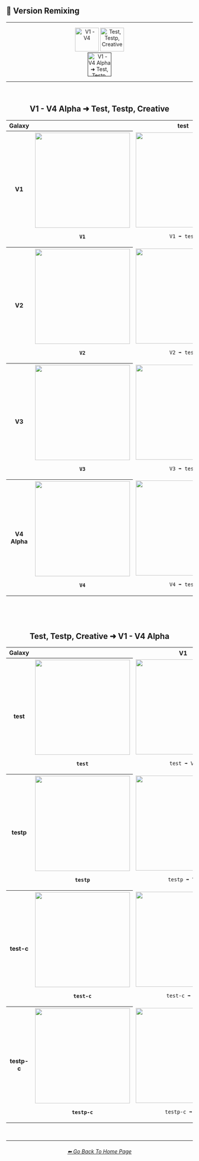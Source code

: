 <h2>🧬 Version Remixing</h2>

<hr><!--------------->

<div align="center">

[<img src="F://GitHubRepo/MidJourney-Styles-and-Keywords-Reference/Images/Repo_Parts/Buttons/Comparison_Page_Buttons/Groups/button_v1-v4_inactive.webp?raw=true" alt="V1 - V4" height="64" />](F://GitHubRepo/MidJourney-Styles-and-Keywords-Reference/Pages/Comparison_Pages/Version_Remixing/V1-V4_Alpha.md)
[<img src="F://GitHubRepo/MidJourney-Styles-and-Keywords-Reference/Images/Repo_Parts/Buttons/Comparison_Page_Buttons/Groups/button_test_testp_creative_inactive.webp?raw=true" alt="Test, Testp, Creative" height="64" />](F://GitHubRepo/MidJourney-Styles-and-Keywords-Reference/Pages/Comparison_Pages/Version_Remixing/test_testp_creative.md)
<br>
[<img src="F://GitHubRepo/MidJourney-Styles-and-Keywords-Reference/Images/Repo_Parts/Buttons/Comparison_Page_Buttons/Groups/button_v1-v4_alpha_test_testp_creative_active.webp?raw=true" alt="V1 - V4 Alpha ➜ Test, Testp, Creative" height="64" />]()

</div>

<hr>
<br>

<div align="center">

<h2>V1 - V4 Alpha ➜ Test, Testp, Creative</h2>
<table>
	<tr align=center valign=middle>
		<th>Galaxy</th>
		<th></th>
		<th>test</th>
		<th>testp</th>
		<th>test creative</th>
		<th>testp creative</th>
	</tr>
	<tr align=center valign=middle>
		<th>V1</th>
		<th><img src="F://GitHubRepo/MidJourney-Styles-and-Keywords-Reference/Images/Comparison_Page_Images/Version_Remixing/MJ_V1/Galaxy_V1_(1).webp?raw=true" width="256" /><p><b><code>V1</code></b></p></th>
		<td><img src="F://GitHubRepo/MidJourney-Styles-and-Keywords-Reference/Images/Comparison_Page_Images/Version_Remixing/MJ_V1/Galaxy_V1_test_(1).webp?raw=true" width="256" /><p><code>V1 ➡ test</code></p></td>
		<td><img src="F://GitHubRepo/MidJourney-Styles-and-Keywords-Reference/Images/Comparison_Page_Images/Version_Remixing/MJ_V1/Galaxy_V1_testp_(1).webp?raw=true" width="256" /><p><code>V1 ➡ testp</code></p></td>
		<td><img src="F://GitHubRepo/MidJourney-Styles-and-Keywords-Reference/Images/Comparison_Page_Images/Version_Remixing/MJ_V1/Galaxy_V1_test-creative_(2).webp?raw=true" width="256" /><p><code>V1 ➡ test creative</code></p></td>
		<td><img src="F://GitHubRepo/MidJourney-Styles-and-Keywords-Reference/Images/Comparison_Page_Images/Version_Remixing/MJ_V1/Galaxy_V1_testp-creative_(2).webp?raw=true" width="256" /><p><code>V1 ➡ testp creative</code></p></td>
	</tr>
	<tr align=center valign=middle>
		<th>V2</th>
		<th><img src="F://GitHubRepo/MidJourney-Styles-and-Keywords-Reference/Images/Comparison_Page_Images/Version_Remixing/MJ_V2/Galaxy_V2_(4).webp?raw=true" width="256" /><p><b><code>V2</code></b></p></th>
		<td><img src="F://GitHubRepo/MidJourney-Styles-and-Keywords-Reference/Images/Comparison_Page_Images/Version_Remixing/MJ_V2/Galaxy_V2_test_(1).webp?raw=true" width="256" /><p><code>V2 ➡ test</code></p></td>
		<td><img src="F://GitHubRepo/MidJourney-Styles-and-Keywords-Reference/Images/Comparison_Page_Images/Version_Remixing/MJ_V2/Galaxy_V2_testp_(1).webp?raw=true" width="256" /><p><code>V2 ➡ testp</code></p></td>
		<td><img src="F://GitHubRepo/MidJourney-Styles-and-Keywords-Reference/Images/Comparison_Page_Images/Version_Remixing/MJ_V2/Galaxy_V2_test-creative_(1).webp?raw=true" width="256" /><p><code>V2 ➡ test creative</code></p></td>
		<td><img src="F://GitHubRepo/MidJourney-Styles-and-Keywords-Reference/Images/Comparison_Page_Images/Version_Remixing/MJ_V2/Galaxy_V2_testp-creative_(1).webp?raw=true" width="256" /><p><code>V2 ➡ testp creative</code></p></td>
	</tr>
	<tr align=center valign=middle>
		<th>V3</th>
		<th><img src="F://GitHubRepo/MidJourney-Styles-and-Keywords-Reference/Images/Comparison_Page_Images/Version_Remixing/MJ_V3/Galaxy_V3_(3).webp?raw=true" width="256" /><p><b><code>V3</code></b></p></th>
		<td><img src="F://GitHubRepo/MidJourney-Styles-and-Keywords-Reference/Images/Comparison_Page_Images/Version_Remixing/MJ_V3/Galaxy_V3_test_(1).webp?raw=true" width="256" /><p><code>V3 ➡ test</code></p></td>
		<td><img src="F://GitHubRepo/MidJourney-Styles-and-Keywords-Reference/Images/Comparison_Page_Images/Version_Remixing/MJ_V3/Galaxy_V3_testp_(1).webp?raw=true" width="256" /><p><code>V3 ➡ testp</code></p></td>
		<td><img src="F://GitHubRepo/MidJourney-Styles-and-Keywords-Reference/Images/Comparison_Page_Images/Version_Remixing/MJ_V3/Galaxy_V3_test-creative_(1).webp?raw=true" width="256" /><p><code>V3 ➡ test creative</code></p></td>
		<td><img src="F://GitHubRepo/MidJourney-Styles-and-Keywords-Reference/Images/Comparison_Page_Images/Version_Remixing/MJ_V3/Galaxy_V3_testp-creative_(1).webp?raw=true" width="256" /><p><code>V3 ➡ testp creative</code></p></td>
	</tr>
	<tr align=center valign=middle>
		<th>V4 Alpha</th>
		<th><img src="F://GitHubRepo/MidJourney-Styles-and-Keywords-Reference/Images/Comparison_Page_Images/Version_Remixing/MJ_V4/Galaxy_V4_(2).webp?raw=true" width="256" /><p><b><code>V4</code></b></p></th>
		<td><img src="F://GitHubRepo/MidJourney-Styles-and-Keywords-Reference/Images/Comparison_Page_Images/Version_Remixing/MJ_V4/Galaxy_V4_test_(2).webp?raw=true" width="256" /><p><code>V4 ➡ test</code></p></td>
		<td><img src="F://GitHubRepo/MidJourney-Styles-and-Keywords-Reference/Images/Comparison_Page_Images/Version_Remixing/MJ_V4/Galaxy_V4_testp_(2).webp?raw=true" width="256" /><p><code>V4 ➡ testp</code></p></td>
		<td><img src="F://GitHubRepo/MidJourney-Styles-and-Keywords-Reference/Images/Comparison_Page_Images/Version_Remixing/MJ_V4/Galaxy_V4_test-creative_(2).webp?raw=true" width="256" /><p><code>V4 ➡ test creative</code></p></td>
		<td><img src="F://GitHubRepo/MidJourney-Styles-and-Keywords-Reference/Images/Comparison_Page_Images/Version_Remixing/MJ_V4/Galaxy_V4_testp-creative_(2).webp?raw=true" width="256" /><p><code>V4 ➡ testp creative</code></p></td>
	</tr>
</table>

<br><br><br>

<h2>Test, Testp, Creative ➜ V1 - V4 Alpha</h2>
<table>
	<tr align=center valign=middle>
		<th>Galaxy</th>
		<th></th>
		<th>V1</th>
		<th>V2</th>
		<th>V3</th>
		<th>V4</th>
	</tr>
	<tr align=center valign=middle>
		<th>test</th>
		<th><img src="F://GitHubRepo/MidJourney-Styles-and-Keywords-Reference/Images/Comparison_Page_Images/Version_Remixing/test/Galaxy_test_(1).webp?raw=true" width="256" /><p><b><code>test</code></b></p></th>
		<td><img src="F://GitHubRepo/MidJourney-Styles-and-Keywords-Reference/Images/Comparison_Page_Images/Version_Remixing/test/Galaxy_test_V1_(2).webp?raw=true" width="256" /><p><code>test ➡ V1</code></p></td>
		<td><img src="F://GitHubRepo/MidJourney-Styles-and-Keywords-Reference/Images/Comparison_Page_Images/Version_Remixing/test/Galaxy_test_V2_(3).webp?raw=true" width="256" /><p><code>test ➡ V2</code></p></td>
		<td><img src="F://GitHubRepo/MidJourney-Styles-and-Keywords-Reference/Images/Comparison_Page_Images/Version_Remixing/test/Galaxy_test_V3_(4).webp?raw=true" width="256" /><p><code>test ➡ V3</code></p></td>
		<td><img src="F://GitHubRepo/MidJourney-Styles-and-Keywords-Reference/Images/Comparison_Page_Images/Version_Remixing/test/Galaxy_test_V4_(3).webp?raw=true" width="256" /><p><code>test ➡ V4</code></p></td>
	</tr>
	<tr align=center valign=middle>
		<th>testp</th>
		<th><img src="F://GitHubRepo/MidJourney-Styles-and-Keywords-Reference/Images/Comparison_Page_Images/Version_Remixing/testp/Galaxy_testp_(2).webp?raw=true" width="256" /><p><b><code>testp</code></b></p></th>
		<td><img src="F://GitHubRepo/MidJourney-Styles-and-Keywords-Reference/Images/Comparison_Page_Images/Version_Remixing/testp/Galaxy_testp_V1_(2).webp?raw=true" width="256" /><p><code>testp ➡ V1</code></p></td>
		<td><img src="F://GitHubRepo/MidJourney-Styles-and-Keywords-Reference/Images/Comparison_Page_Images/Version_Remixing/testp/Galaxy_testp_V2_(1).webp?raw=true" width="256" /><p><code>testp ➡ V2</code></p></td>
		<td><img src="F://GitHubRepo/MidJourney-Styles-and-Keywords-Reference/Images/Comparison_Page_Images/Version_Remixing/testp/Galaxy_testp_V3_(2).webp?raw=true" width="256" /><p><code>testp ➡ V3</code></p></td>
		<td><img src="F://GitHubRepo/MidJourney-Styles-and-Keywords-Reference/Images/Comparison_Page_Images/Version_Remixing/testp/Galaxy_testp_V4_(2).webp?raw=true" width="256" /><p><code>testp ➡ V4</code></p></td>
	</tr>
	<tr align=center valign=middle>
		<th>test-c</th>
		<th><img src="F://GitHubRepo/MidJourney-Styles-and-Keywords-Reference/Images/Comparison_Page_Images/Version_Remixing/test-creative/Galaxy_test-creative_(2).webp?raw=true" width="256" /><p><b><code>test-c</code></b></p></th>
		<td><img src="F://GitHubRepo/MidJourney-Styles-and-Keywords-Reference/Images/Comparison_Page_Images/Version_Remixing/test-creative/Galaxy_test-creative_V1_(2).webp?raw=true" width="256" /><p><code>test-c ➡ V1</code></p></td>
		<td><img src="F://GitHubRepo/MidJourney-Styles-and-Keywords-Reference/Images/Comparison_Page_Images/Version_Remixing/test-creative/Galaxy_test-creative_V2_(4).webp?raw=true" width="256" /><p><code>test-c ➡ V2</code></p></td>
		<td><img src="F://GitHubRepo/MidJourney-Styles-and-Keywords-Reference/Images/Comparison_Page_Images/Version_Remixing/test-creative/Galaxy_test-creative_V3_(2).webp?raw=true" width="256" /><p><code>test-c ➡ V3</code></p></td>
		<td><img src="F://GitHubRepo/MidJourney-Styles-and-Keywords-Reference/Images/Comparison_Page_Images/Version_Remixing/test-creative/Galaxy_test-creative_V4_(1).webp?raw=true" width="256" /><p><code>test-c ➡ V4</code></p></td>
	</tr>
	<tr align=center valign=middle>
		<th>testp-c</th>
		<th><img src="F://GitHubRepo/MidJourney-Styles-and-Keywords-Reference/Images/Comparison_Page_Images/Version_Remixing/testp-creative/Galaxy_testp-creative_(2).webp?raw=true" width="256" /><p><b><code>testp-c</code></b></p></th>
		<td><img src="F://GitHubRepo/MidJourney-Styles-and-Keywords-Reference/Images/Comparison_Page_Images/Version_Remixing/testp-creative/Galaxy_testp-creative_V1_(1).webp?raw=true" width="256" /><p><code>testp-c ➡ V1</code></p></td>
		<td><img src="F://GitHubRepo/MidJourney-Styles-and-Keywords-Reference/Images/Comparison_Page_Images/Version_Remixing/testp-creative/Galaxy_testp-creative_V2_(2).webp?raw=true" width="256" /><p><code>testp-c ➡ V2</code></p></td>
		<td><img src="F://GitHubRepo/MidJourney-Styles-and-Keywords-Reference/Images/Comparison_Page_Images/Version_Remixing/testp-creative/Galaxy_testp-creative_V3_(1).webp?raw=true" width="256" /><p><code>testp-c ➡ V3</code></p></td>
		<td><img src="F://GitHubRepo/MidJourney-Styles-and-Keywords-Reference/Images/Comparison_Page_Images/Version_Remixing/testp-creative/Galaxy_testp-creative_V4_(1).webp?raw=true" width="256" /><p><code>testp-c ➡ V4</code></p></td>
	</tr>
</table>

</div>


<br>

<hr><!--------------->
<div align="center">
<h6><a href="F://GitHubRepo/MidJourney-Styles-and-Keywords-Reference/README.md">⬅ Go Back To Home Page</a></h6>
</div>